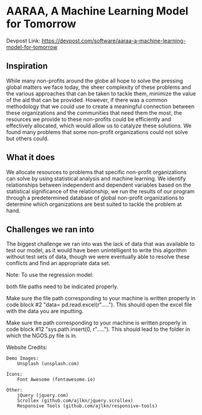 # AARAA, A Machine Learning Model for Tomorrow

Devpost Link:
https://devpost.com/software/aaraa-a-machine-learning-model-for-tomorrow

## Inspiration
While many non-profits around the globe all hope to solve the pressing global matters we face today, the sheer complexity of these problems and the various approaches that can be taken to tackle them, minimize the value of the aid that can be provided. However, if there was a common methodology that we could use to create a meaningful connection between these organizations and the communities that need them the most, the resources we provide to these non-profits could be efficiently and effectively allocated, which would allow us to catalyze these solutions. We found many problems that some non-profit organizations could not solve but others could.

## What it does
We allocate resources to problems that specific non-profit organizations can solve by using statistical analysis and machine learning. We identify relationships between independent and dependent variables based on the statistical significance of the relationship, we run the results of our program through a predetermined database of global non-profit organizations to determine which organizations are best suited to tackle the problem at hand.

## Challenges we ran into

The biggest challenge we ran into was the lack of data that was available to test our model, as it would have been unintelligent to write this algorithm without test sets of data, though we were eventually able to resolve these conflicts and find an appropriate data set.

Note: To use the regression model:

both file paths need to be indicated properly.

Make sure the file path corresponding to your machine is written properly in code block #2 "data= pd.read.excel(r"....."). This should open the excel file with the data you are inputting.

Make sure the path corresponding to your machine is written properly in code block #12 "sys.path.insert(0, r"....."). This should lead to the folder in which the NGOS.py file is in.

Website Credits: 

	Demo Images:
		Unsplash (unsplash.com)

	Icons:
		Font Awesome (fontawesome.io)

	Other:
		jQuery (jquery.com)
		Scrollex (github.com/ajlkn/jquery.scrollex)
		Responsive Tools (github.com/ajlkn/responsive-tools)
